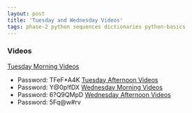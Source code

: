 ```yaml
---
layout: post
title: 'Tuesday and Wednesday Videos'
tags: phase-2 python sequences dictionaries python-basics
---
```



### Videos
[Tuesday Morning Videos](https://us02web.zoom.us/rec/share/x85NEKvoyFtLcqP9zhvbda0DAdjBT6a81yQf_acOyU9ZuJuwFy-unpT1-8Ux_8lT)
- Password: TFeF*A4K
[Tuesday Afternoon Videos](https://us02web.zoom.us/rec/share/w8p0N4_V8URLfafXsHqAWa4mMd_6eaa813Qc-6FbmUeqS-0bld0yE6dJHM_QcljE)
- Password: Y@0p!fDX
[Wednesday Morning Videos](https://us02web.zoom.us/rec/share/5OBNFe_zq3tITLfh8xD8W5wNR4_9eaa8gCZIrKJYyR3qSuiOwSIJSs7p76egZ0w2)
- Password: 6?Q9QMpD
[Wednesday Afternoon Videos](https://us02web.zoom.us/rec/share/1PBKJLbPq2dJGoXj1lvzWpQbGr_mT6a8gCAXqKcFmkuQTYIEzBLMgSp9mWLZj8w4)
- Password: 5Fq@w#rv
